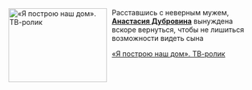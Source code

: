 <!--2025-10-01 10:48:22-->
<div class="yb">
  <div class="rss kino_kino"><a href="https://www.kino-teatr.ru/video/54185/" title="«Я построю наш дом». ТВ-ролик"><img src="https://www.kino-teatr.ru/video/5/8/54185/poster.jpg" width="196" height="147" align="left" hspace="5" style="margin: 0px 10px 0px 5px" alt="«Я построю наш дом». ТВ-ролик"/></a>Расставшись с неверным мужем, <a href=https://www.kino-teatr.ru/kino/acter/w/ros/243402/bio/ target=_blank><strong>Анастасия Дубровина</strong></a> вынуждена вскоре вернуться, чтобы не лишиться возможности видеть сына <p class="titl"><a href="https://www.kino-teatr.ru/video/54185/">«Я построю наш дом». ТВ-ролик</a></p></div>
</div>
